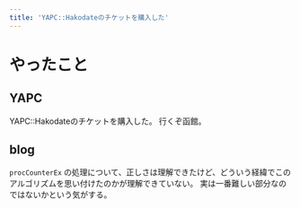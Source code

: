 ```yaml
---
title: 'YAPC::Hakodateのチケットを購入した'
---
```


# やったこと

## YAPC

YAPC::Hakodateのチケットを購入した。
行くぞ函館。

## blog

`procCounterEx` の処理について、正しさは理解できたけど、どういう経緯でこのアルゴリズムを思い付けたのかが理解できていない。
実は一番難しい部分なのではないかという気がする。
